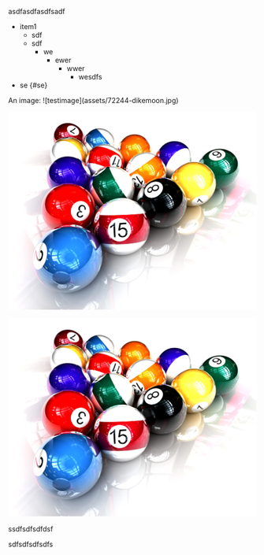 asdfasdfasdfsadf

* item1
  * sdf
  * sdf
    * we
      * ewer
        * wwer
          * wesdfs
* se {\#se}

An image: !\[testimage\]\(assets/72244-dikemoon.jpg\)

![](/assets/72244-dikemoon.jpg)

![](/assets/72244-dikemoon.jpg)



ssdfsdfsdfdsf

sdfsdfsdfsdfs

